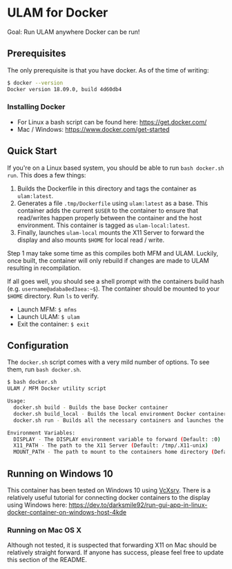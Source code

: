 # ULAM for Docker

Goal: Run ULAM anywhere Docker can be run!

## Prerequisites

The only prerequisite is that you have docker. As of the time of writing:
```bash
$ docker --version
Docker version 18.09.0, build 4d60db4
```

### Installing Docker
* For Linux a bash script can be found here: https://get.docker.com/
* Mac / Windows: https://www.docker.com/get-started


## Quick Start

If you're on a Linux based system, you should be able to run `bash docker.sh run`. This does a few things:

1. Builds the Dockerfile in this directory and tags the container as `ulam:latest`.
2. Generates a file `.tmp/Dockerfile` using `ulam:latest` as a base. This container adds the current `$USER` to the container to ensure that read/writes happen properly between the container and the host environment. This container is tagged as `ulam-local:latest`.
3. Finally, launches `ulam-local` mounts the X11 Server to forward the display and also mounts `$HOME` for local read / write.

Step 1 may take some time as this compiles both MFM and ULAM. Luckily, once built, the container will only rebuild if changes are made to ULAM resulting in recompilation.

If all goes well, you should see a shell prompt with the containers build hash (e.g. `username@adaba8ed3aea:~$`). The container should be mounted to your `$HOME` directory. Run `ls` to verify.

* Launch MFM: `$ mfms`
* Launch ULAM: `$ ulam`
* Exit the container: `$ exit`

## Configuration
The `docker.sh` script comes with a very mild number of options. To see them, run `bash docker.sh`.

```bash
$ bash docker.sh
ULAM / MFM Docker utility script

Usage:
  docker.sh build - Builds the base Docker container
  docker.sh build_local - Builds the local environment Docker container
  docker.sh run - Builds all the necessary containers and launches the docker environment

Environment Variables:
  DISPLAY - The DISPLAY environment variable to forward (Default: :0)
  X11_PATH - The path to the X11 Server (Default: /tmp/.X11-unix)
  MOUNT_PATH - The path to mount to the containers home directory (Default: $HOME)
```

## Running on Windows 10

This container has been tested on Windows 10 using [VcXsrv](https://sourceforge.net/projects/vcxsrv/). There is a relatively useful tutorial for connecting docker containers to the display using Windows here: https://dev.to/darksmile92/run-gui-app-in-linux-docker-container-on-windows-host-4kde

### Running on Mac OS X

Although not tested, it is suspected that forwarding X11 on Mac should be relatively straight forward. If anyone has success, please feel free to update this section of the README.

